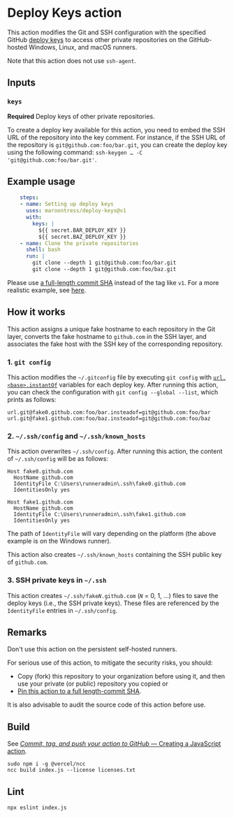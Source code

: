 # Deploy Keys action

This action modifies the Git and SSH configuration with the specified GitHub
[deploy keys][gh:deploy-keys] to access other private repositories on the
GitHub-hosted Windows, Linux, and macOS runners.

Note that this action does not use `ssh-agent`.

## Inputs

### `keys`

**Required** Deploy keys of other private repositories.

To create a deploy key available for this action, you need to embed the SSH URL
of the repository into the key comment. For instance, if the SSH URL of the
repository is `git@github.com:foo/bar.git`, you can create the deploy key using
the following command: `ssh-keygen … -C 'git@github.com:foo/bar.git'`.

## Example usage

```yaml
    steps:
    - name: Setting up deploy keys
      uses: maroontress/deploy-keys@v1
      with:
        keys: |
          ${{ secret.BAR_DEPLOY_KEY }}
          ${{ secret.BAZ_DEPLOY_KEY }}
    - name: Clone the private repositories
      shell: bash
      run: |
        git clone --depth 1 git@github.com:foo/bar.git
        git clone --depth 1 git@github.com:foo/baz.git
```

Please use [a full-length commit SHA][gh:using-shas] instead of the tag like
`v1`. For a more realistic example, see [here][maroontress:try_out].

## How it works

This action assigns a unique fake hostname to each repository in the Git layer,
converts the fake hostname to `github.com` in the SSH layer, and associates the
fake host with the SSH key of the corresponding repository.

### 1. `git config`

This action modifies the `~/.gitconfig` file by executing `git config` with
[`url.<base>.instantOf`][git:url_insteadof] variables for each deploy key. After
running this action, you can check the configuration with
`git config --global --list`, which prints as follows:

```plaintext
url.git@fake0.github.com:foo/bar.insteadof=git@github.com:foo/bar
url.git@fake1.github.com:foo/baz.insteadof=git@github.com:foo/baz
```

### 2. `~/.ssh/config` and `~/.ssh/known_hosts`

This action overwrites `~/.ssh/config`. After running this action, the content
of `~/.ssh/config` will be as follows:

```plaintext
Host fake0.github.com
  HostName github.com
  IdentityFile C:\Users\runneradmin\.ssh\fake0.github.com
  IdentitiesOnly yes

Host fake1.github.com
  HostName github.com
  IdentityFile C:\Users\runneradmin\.ssh\fake1.github.com
  IdentitiesOnly yes
```

The path of `IdentityFile` will vary depending on the platform (the above
example is on the Windows runner).

This action also creates `~/.ssh/known_hosts` containing the SSH public key of
`github.com`.

### 3. SSH private keys in `~/.ssh`

This action creates <code>~/.ssh/fake<i>N</i>.github.com</code>
(<code><i>N</i></code> = 0, 1, &hellip;) files to save the deploy keys (i.e.,
the SSH private keys). These files are referenced by the `IdentityFile` entries
in `~/.ssh/config`.

## Remarks

Don't use this action on the persistent self-hosted runners.

For serious use of this action, to mitigate the security risks, you should:

- Copy (fork) this repository to your organization before using it,
  and then use your private (or public) repository you copied or
- [Pin this action to a full length-commit SHA][gh:using-third-party-actions].

It is also advisable to audit the source code of this action before use.

## Build

See [_Commit, tag, and push your action to GitHub_ &mdash; Creating a JavaScript
action][gh:vercel_ncc].

```plaintext
sudo npm i -g @vercel/ncc
ncc build index.js --license licenses.txt
```

## Lint

```plaintext
npx eslint index.js
```

[gh:deploy-keys]:
  https://docs.github.com/ja/authentication/connecting-to-github-with-ssh/managing-deploy-keys#deploy-keys
[gh:vercel_ncc]:
  https://docs.github.com/en/actions/creating-actions/creating-a-javascript-action#commit-tag-and-push-your-action-to-github
[git:url_insteadof]:
  https://git-scm.com/docs/git-config#Documentation/git-config.txt-urlltbasegtinsteadOf
[gh:using-third-party-actions]:
  https://docs.github.com/en/actions/security-guides/security-hardening-for-github-actions#using-third-party-actions
[gh:using-shas]:
  https://docs.github.com/en/actions/learn-github-actions/finding-and-customizing-actions#using-shas
[maroontress:try_out]:
  https://github.com/maroontress/try_out_github_actions/blob/deploy-keys/.github/workflows/deploy-keys.yml
